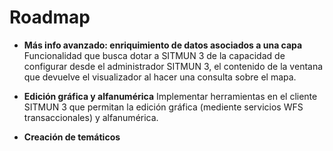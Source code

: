 # Roadmap

- **Más info avanzado: enriquimiento de datos asociados a una capa**
Funcionalidad que busca dotar a SITMUN 3 de la capacidad de configurar desde el administrador SITMUN 3, el contenido de la ventana que devuelve el visualizador al hacer una consulta sobre el mapa.


- **Edición gráfica y alfanumérica**
Implementar herramientas en el cliente SITMUN 3 que permitan la edición gráfica (mediente servicios WFS transaccionales) y alfanumérica.

- **Creación de temáticos**
